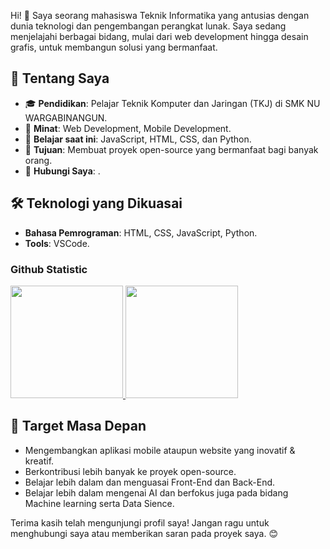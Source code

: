 Hi! 👋 Saya seorang mahasiswa Teknik Informatika yang antusias dengan dunia teknologi dan pengembangan perangkat lunak. Saya sedang menjelajahi berbagai bidang, mulai dari web development hingga desain grafis, untuk membangun solusi yang bermanfaat. 

## 🌟 Tentang Saya
- 🎓 **Pendidikan**: Pelajar  Teknik Komputer dan Jaringan (TKJ) di SMK NU WARGABINANGUN.
- 🚀 **Minat**: Web Development, Mobile Development.
- 📖 **Belajar saat ini**: JavaScript, HTML, CSS, dan Python.
- 🌱 **Tujuan**: Membuat proyek open-source yang bermanfaat bagi banyak orang.
- 📩 **Hubungi Saya**: .

## 🛠️ Teknologi yang Dikuasai
- **Bahasa Pemrograman**: HTML, CSS, JavaScript, Python.
- **Tools**: VSCode.

### Github Statistic
<p align="left">
<a href="https://github.com/Nihlah19">
  <img height="180em" src="https://github-readme-stats-eight-theta.vercel.app/api?username=dimasmds&show_icons=true&theme=algolia&include_all_commits=true&count_private=true"/>
  <img height="180em" src="https://github-readme-stats-eight-theta.vercel.app/api/top-langs/?username=Nihlah19&layout=compact&langs_count=8&theme=algolia"/>
</a>
</p>


## 🎯 Target Masa Depan
- Mengembangkan aplikasi mobile ataupun website yang inovatif & kreatif.
- Berkontribusi lebih banyak ke proyek open-source.
- Belajar lebih dalam dan menguasai Front-End dan Back-End.
- Belajar lebih dalam mengenai AI dan berfokus juga pada bidang Machine learning serta Data Sience.

Terima kasih telah mengunjungi profil saya! Jangan ragu untuk menghubungi saya atau memberikan saran pada proyek saya. 😊
